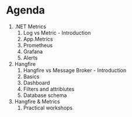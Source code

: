 # Agenda

1. .NET Metrics
    1. Log vs Metric - Introduction
    1. App.Metrics
    1. Prometheus
    1. Grafana
    1. Alerts
2. Hangfire
    1. Hangfire vs Message Broker - Introduction
    1. Basics
    1. Dashboard
    1. Filters and attribiutes
    1. Database schema
3. Hangfire & Metrics
    1. Practical workshops